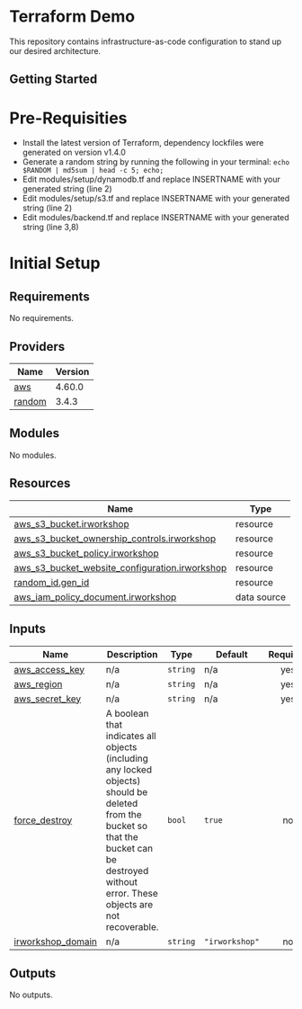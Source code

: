 # Terraform Demo
This repository contains infrastructure-as-code configuration to stand up our desired architecture.

## Getting Started

# Pre-Requisities
* Install the latest version of Terraform, dependency lockfiles were generated on version v1.4.0
* Generate a random string by running the following in your terminal:
`echo $RANDOM | md5sum | head -c 5; echo;`
* Edit modules/setup/dynamodb.tf and replace INSERTNAME with your generated string (line 2)
* Edit modules/setup/s3.tf and replace INSERTNAME with your generated string (line 2)
* Edit modules/backend.tf and replace INSERTNAME with your generated string (line 3,8)

# Initial Setup

<!-- BEGINNING OF PRE-COMMIT-TERRAFORM DOCS HOOK -->
## Requirements

No requirements.

## Providers

| Name | Version |
|------|---------|
| <a name="provider_aws"></a> [aws](#provider\_aws) | 4.60.0 |
| <a name="provider_random"></a> [random](#provider\_random) | 3.4.3 |

## Modules

No modules.

## Resources

| Name | Type |
|------|------|
| [aws_s3_bucket.irworkshop](https://registry.terraform.io/providers/hashicorp/aws/latest/docs/resources/s3_bucket) | resource |
| [aws_s3_bucket_ownership_controls.irworkshop](https://registry.terraform.io/providers/hashicorp/aws/latest/docs/resources/s3_bucket_ownership_controls) | resource |
| [aws_s3_bucket_policy.irworkshop](https://registry.terraform.io/providers/hashicorp/aws/latest/docs/resources/s3_bucket_policy) | resource |
| [aws_s3_bucket_website_configuration.irworkshop](https://registry.terraform.io/providers/hashicorp/aws/latest/docs/resources/s3_bucket_website_configuration) | resource |
| [random_id.gen_id](https://registry.terraform.io/providers/hashicorp/random/latest/docs/resources/id) | resource |
| [aws_iam_policy_document.irworkshop](https://registry.terraform.io/providers/hashicorp/aws/latest/docs/data-sources/iam_policy_document) | data source |

## Inputs

| Name | Description | Type | Default | Required |
|------|-------------|------|---------|:--------:|
| <a name="input_aws_access_key"></a> [aws\_access\_key](#input\_aws\_access\_key) | n/a | `string` | n/a | yes |
| <a name="input_aws_region"></a> [aws\_region](#input\_aws\_region) | n/a | `string` | n/a | yes |
| <a name="input_aws_secret_key"></a> [aws\_secret\_key](#input\_aws\_secret\_key) | n/a | `string` | n/a | yes |
| <a name="input_force_destroy"></a> [force\_destroy](#input\_force\_destroy) | A boolean that indicates all objects (including any locked objects) should be deleted from the bucket so that the bucket can be destroyed without error. These objects are not recoverable. | `bool` | `true` | no |
| <a name="input_irworkshop_domain"></a> [irworkshop\_domain](#input\_irworkshop\_domain) | n/a | `string` | `"irworkshop"` | no |

## Outputs

No outputs.
<!-- END OF PRE-COMMIT-TERRAFORM DOCS HOOK -->